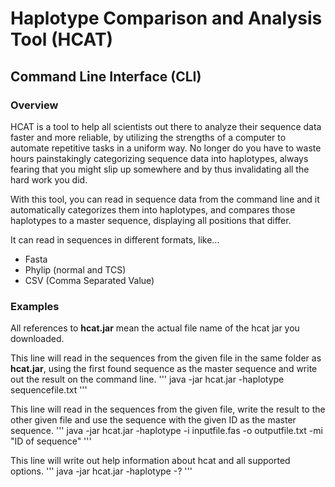 # Haplotype Comparison and Analysis Tool (HCAT)
## Command Line Interface (CLI)

### Overview
HCAT is a tool to help all scientists out there to analyze their sequence data faster and more reliable, by utilizing the strengths of a computer to automate repetitive tasks in a uniform way. No longer do you have to waste hours painstakingly categorizing sequence data into haplotypes, always fearing that you might slip up somewhere and by thus invalidating all the hard work you did.

With this tool, you can read in sequence data from the command line and it automatically categorizes them into haplotypes, and compares those haplotypes to a master sequence, displaying all positions that differ.

It can read in sequences in different formats, like...
* Fasta
* Phylip (normal and TCS)
* CSV (Comma Separated Value)

### Examples
All references to **hcat.jar** mean the actual file name of the hcat jar you downloaded.

This line will read in the sequences from the given file in the same folder as **hcat.jar**, using the first found sequence as the master sequence and write out the result on the command line.
'''
java -jar hcat.jar -haplotype sequencefile.txt
'''  

This line will read in the sequences from the given file, write the result to the other given file and use the sequence with the given ID as the master sequence.
'''
java -jar hcat.jar -haplotype -i inputfile.fas -o outputfile.txt -mi "ID of sequence"
'''

This line will write out help information about hcat and all supported options.
'''
java -jar hcat.jar -haplotype -?
'''